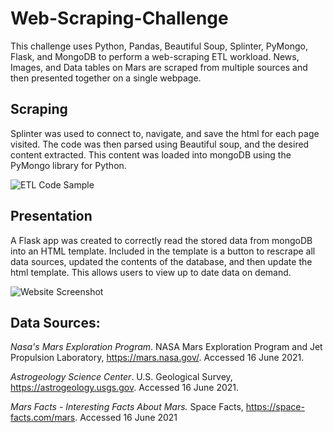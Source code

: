 # Web-Scraping-Challenge
This challenge uses Python, Pandas, Beautiful Soup, Splinter, PyMongo, Flask, and MongoDB to perform a web-scraping ETL workload. News, Images, and Data tables on Mars are scraped from multiple sources and then presented together on a single webpage.

## Scraping

Splinter was used to connect to, navigate, and save the html for each page visited. The code was then parsed using Beautiful soup, and the desired content extracted. This content was loaded into mongoDB using the PyMongo library for Python. 

![ETL Code Sample]()

## Presentation

A Flask app was created to correctly read the stored data from mongoDB into an HTML template. Included in the template is a button to rescrape all data sources, updated the contents of the database, and then update the html template. This allows users to view up to date data on demand. 

![Website Screenshot]()

## Data Sources:

*Nasa's Mars Exploration Program*. NASA Mars Exploration Program and Jet Propulsion Laboratory, https://mars.nasa.gov/. Accessed 16 June 2021.

*Astrogeology Science Center*. U.S. Geological Survey, https://astrogeology.usgs.gov. Accessed 16 June 2021.

*Mars Facts - Interesting Facts About Mars.* Space Facts, https://space-facts.com/mars. Accessed 16 June 2021





